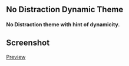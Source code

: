 ## No Distraction Dynamic Theme
#### No Distraction theme with hint of dynamicity.

## Screenshot
[Preview](../assets/no-distraction-dynamic.png?raw=true)
